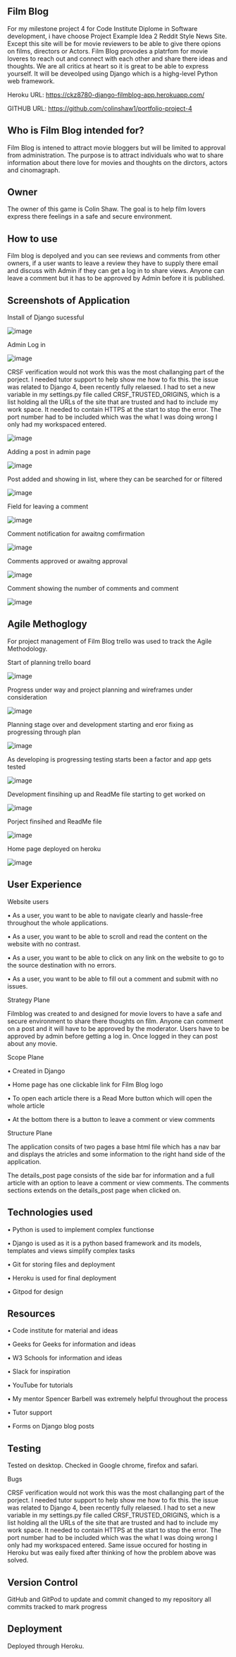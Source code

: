 Film Blog
--
For my milestone project 4 for Code Institute Diplome in Software development, i have choose Project Example Idea 2 Reddit Style News Site. Except this site will be for movie reviewers to be able to give there opions on films, directors or Actors. Film Blog provodes a platrfom for movie loveres to reach out and connect with each other and share there ideas and thoughts. We are all critics at heart so it is great to be able to express yourself. It will be deveolped using Django which is a highg-level Python web framework. 

Heroku URL: https://ckz8780-django-filmblog-app.herokuapp.com/

GITHUB URL: https://github.com/colinshaw1/portfolio-project-4


Who is Film Blog intended for?
--
Film Blog is intened to attract movie bloggers but will be limited to approval from administration. The purpose is to attract individuals who wat to share information about there love for movies and thoughts on the dirctors, actors and cinomagraph. 


Owner
--
The owner of this game is Colin Shaw. The goal is to help film lovers express there feelings in a safe and secure environment. 


How to use
--
Film blog is depolyed and you can see reviews and comments from other owners, if a user wants to leave a review they have to supply there email and discuss with Admin if they can get a log in to share views. Anyone can leave a comment but it has to be approved by Admin before it is published. 

Screenshots of Application
--
Install of Django sucessful

![image](https://user-images.githubusercontent.com/56481190/189747882-06e9b79a-4c1b-45ba-8f35-0bbbaf121cea.png)


Admin Log in 

![image](https://user-images.githubusercontent.com/56481190/189748251-fdb3dd39-710a-4ae1-9b82-81a163f4040e.png)

CRSF verification would not work this was the most challanging part of the porject. I needed tutor support to help show me how to fix this. the issue was related to Django 4, been recently fully relaesed. I had to set a new variable in my settings.py file called CRSF_TRUSTED_ORIGINS, which is a list holding all the URLs of the site that are trusted and had to include my work space. It needed to contain HTTPS at the start to stop the error. The port number had to be included which was the what I was doing wrong I only had my workspaced entered.  

![image](https://user-images.githubusercontent.com/56481190/189748440-30672517-407b-4879-b8f9-031eb702f059.png)

Adding a post in admin page

![image](https://user-images.githubusercontent.com/56481190/189750006-121d830a-a014-4a10-943f-3de5badc1e53.png)

Post added and showing in list, where they can be searched for or filtered

![image](https://user-images.githubusercontent.com/56481190/189750492-fbac3eb5-5d4e-47a8-9136-d726968b14ee.png)

Field for leaving a comment

![image](https://user-images.githubusercontent.com/56481190/189750566-d11aaa1c-3dbe-436c-ac9e-8529b14d1f5f.png)

Comment notification for awaitng comfirmation

![image](https://user-images.githubusercontent.com/56481190/189750647-2508b7d1-18da-452b-9426-720ee34554e2.png)

Comments approved or awaitng approval

![image](https://user-images.githubusercontent.com/56481190/189750776-0bc5f132-77b5-46c3-b3da-57fd8a61b0bc.png)

Comment showing the number of comments and comment

![image](https://user-images.githubusercontent.com/56481190/189750936-bef72ce4-cd0b-454d-90e7-0081ecba9289.png)

Agile Methoglogy
--
For project management of Film Blog trello was used to track the Agile Methodology. 

Start of planning trello board

![image](https://user-images.githubusercontent.com/56481190/189648539-795b182d-fcb7-4ff9-bdb3-52069e507e2b.png)

Progress under way and project planning and wireframes under consideration

![image](https://user-images.githubusercontent.com/56481190/189648782-b9c86ab0-0271-48e5-86de-1d7c32ae9775.png)

Planning stage over and development starting and eror fixing as progressing through plan

![image](https://user-images.githubusercontent.com/56481190/189648851-4c94921a-c1bd-402e-9033-56d914cc880c.png)

As developing is progressing testing starts been a factor and app gets tested

![image](https://user-images.githubusercontent.com/56481190/189648905-8ba1cb00-b805-433a-a5f9-885f08cc66c7.png)

Development finsihing up and ReadMe file starting to get worked on

![image](https://user-images.githubusercontent.com/56481190/189648996-5b88e13a-5892-4431-8682-6b8b994d510b.png)

Porject finsihed and ReadMe file

![image](https://user-images.githubusercontent.com/56481190/189649065-f65be60b-7abf-4101-a9fe-ec2bdfed3251.png)

Home page deployed on heroku

![image](https://user-images.githubusercontent.com/56481190/189751558-9d89fd09-3273-4318-a054-a3156b39fe6f.png)


User Experience
--
Website users 

• As a user, you want to be able to navigate clearly and hassle-free throughout the whole applications. 

• As a user, you want to be able to scroll and read the content on the website with no contrast. 

• As a user, you want to be able to click on any link on the website to go to the source destination with no errors. 

• As a user, you want to be able to fill out a comment and submit with no issues.

Strategy Plane

Filmblog was created to and designed for movie lovers to have a safe and secure environment to share there thoughts on film. Anyone can comment on a post and it will have to be approved by the moderator. Users have to be approved by admin before getting a log in. Once logged in they can post about any movie.  

Scope Plane

•	Created in Django

• Home page has one clickable link for Film Blog logo

• To open each article there is a Read More button which will open the whole article

• At the bottom there is a button to leave a comment or view comments


Structure Plane

The application consits of two pages a base html file which has a nav bar and displays the atricles and some information to the right hand side of the application.

The details_post page consists of the side bar for information and a full article with an option to leave a comment or view comments. The comments sections extends on the details_post page when clicked on. 


Technologies used
--
• Python is used to implement complex functionse 

• Django is used as it is a python based framework and its models, templates and views simplify complex tasks

• Git for storing files and deployment 

• Heroku is used for final deployment

• Gitpod for design


Resources
--

•	Code institute for material and ideas

•	Geeks for Geeks for information and ideas

•	W3 Schools for information and ideas

•	Slack for inspiration

•	YouTube for tutorials

•	My mentor Spencer Barbell was extremely helpful throughout the process

• Tutor support 

• Forms on Django blog posts


Testing
--
Tested on desktop. Checked in Google chrome, firefox and safari.

Bugs

CRSF verification would not work this was the most challanging part of the porject. I needed tutor support to help show me how to fix this. the issue was related to Django 4, been recently fully relaesed. I had to set a new variable in my settings.py file called CRSF_TRUSTED_ORIGINS, which is a list holding all the URLs of the site that are trusted and had to include my work space. It needed to contain HTTPS at the start to stop the error. The port number had to be included which was the what I was doing wrong I only had my workspaced entered.
Same issue occured for hosting in Heroku but was eaily fixed after thinking of how the problem above was solved.


Version Control
--

GitHub and GitPod to update and commit changed to my repository all commits tracked to mark progress


Deployment
--

Deployed through Heroku.
